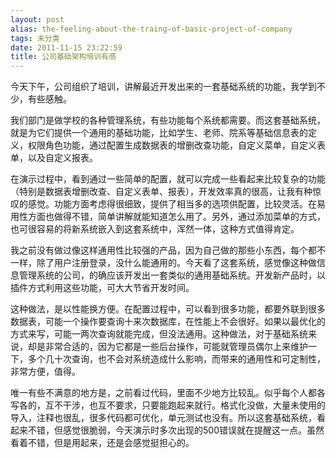 ```yaml
---
layout: post
alias: the-feeling-about-the-traing-of-basic-project-of-company
tags: 未分类
date: 2011-11-15 23:22:59
title: 公司基础架构培训有感
---
```


今天下午，公司组织了培训，讲解最近开发出来的一套基础系统的功能，我学到不少，有些感触。

我们部门是做学校的各种管理系统，有些功能每个系统都需要。而这套基础系统，就是为它们提供一个通用的基础功能，比如学生、老师、院系等基础信息表的定义，权限角色功能，通过配置生成数据表的增删改查功能，自定义菜单，自定义表单，以及自定义报表。

<span id="more-579"></span>
<p>在演示过程中，看到通过一些简单的配置，就可以完成一些看起来比较复杂的功能（特别是数据表增删改查、自定义表单、报表），开发效率真的很高，让我有种惊叹的感觉。功能方面考虑得很细致，提供了相当多的选项供配置，比较灵活。在易用性方面也做得不错，简单讲解就能知道怎么用了。另外，通过添加菜单的方式，也可很容易的将新系统嵌入到这套系统中，浑然一体，这种方式值得肯定。

我之前没有做过像这样通用性比较强的产品，因为自己做的那些小东西，每个都不一样，除了用户注册登录，没什么能通用的。今天看了这套系统，感觉像这种做信息管理系统的公司，的确应该开发出一套类似的通用基础系统。开发新产品时，以插件方式利用这些功能，可大大节省开发时间。

这种做法，是以性能换方便。在配置过程中，可以看到很多功能，都要外联到很多数据表，可能一个操作要查询十来次数据库，在性能上不会很好。如果以最优化的方式来写，可能一两次查询就能完成，但没法通用。这种做法，对于基础系统来说，却是非常合适的，因为它都是一些后台操作，可能就管理员偶尔上来维护一下，多个几十次查询，也不会对系统造成什么影响，而带来的通用性和可定制性，非常方便，值得。

唯一有些不满意的地方是，之前看过代码，里面不少地方比较乱。似乎每个人都各写各的，互不干涉，也互不要求，只要能跑起来就行。格式化没做，大量未使用的导入，注释也很乱，很多代码都可优化，单元测试也没有。所以这套基础系统，看起来不错，但感觉很脆弱，今天演示时多次出现的500错误就在提醒这一点。虽然看着不错，但是用起来，还是会感觉挺担心的。
